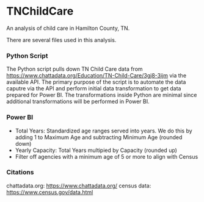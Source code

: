 # TNChildCare
An analysis of child care in Hamilton County, TN. 

There are several files used in this analysis.

### Python Script
The Python script pulls down TN Child Care data from https://www.chattadata.org/Education/TN-Child-Care/3gj8-3ijm via the available API. The primary purpose of the script is to automate the data caputre via the API and perform initial data transformation to get data prepared for Power BI. The transformations inside Python are minimal since additional transformations will be performed in Power BI.

### Power BI

- Total Years: Standardized age ranges served into years. We do this by adding 1 to Maximum Age and subtracting Minimum Age (rounded down)
- Yearly Capacity: Total Years multipied by Capacity (rounded up)
- Filter off agencies with a minimum age of 5 or more to align with Census

### Citations
chattadata.org: https://www.chattadata.org/
census data: https://www.census.gov/data.html
